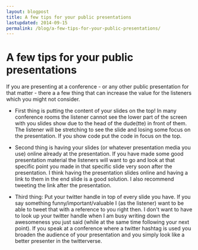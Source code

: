 ```yaml
---
layout: blogpost
title: A few tips for your public presentations
lastupdated: 2014-09-15
permalink: /blog/a-few-tips-for-your-public-presentations/
---
```


# A few tips for your public presentations

If you are presenting at a conference - or any other public presentation for that matter - there a a few thing that can increase the value for the listeners which you might not consider. 

*   First thing is putting the content of your slides on the top! In many conference rooms the listener cannot see the lower part of the screen with you slides show due to the head of the dude(tte) in front of them. The listener will be stretching to see the slide and losing some focus on the presentation. If you show code put the code in focus on the top.

*   Second thing is having your slides (or whatever presentation media you use) online already at the presentation. If you have made some good presentation material the listeners will want to go and look at that specific point you made in that specific slide very soon after the presentation. I think having the presentation slides online and having a link to them in the end slide is a good solution. I also recommend tweeting the link after the presentation.

*   Third thing: Put your twitter handle in top of every slide you have. If you say something funny/important/valuable I (as the listener) want to be able to tweet that with a reference to you right then. I don't want to have to look up your twitter handle when I am busy writing down the awesomeness you just said (while at the same time following your next point). If you speak at a conference where a twitter hashtag is used you broaden the audience of your presentation and you simply look like a better presenter in the twitterverse.